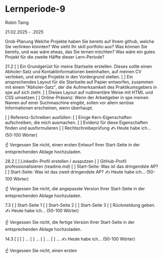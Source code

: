 # Lernperiode-9

Robin Taing

21.02.2025 - .2025

Grob-Planung
Welche Projekte haben Sie bereits auf Ihrem github, welche Sie verlinken könnten?
Wie sieht Ihr skill portfolio aus? Was können Sie bereits, und was wäre etwas, das Sie lernen möchten?
Was wäre ein gutes Projekt für die zweite Hälfte dieser Lern-Periode?

21.2
[ ] Ein Grundgerüst für meine Startseite erstellen. Dieses sollte einen Abholer-Satz und Kontaktinformationen beeinhalten, auf meinen CV verlinken, und einige Projekte in den Vordergrund stellen.
[ ] Ein ansprechendes Layout für die Startseite auf Papier entworfen, zusammen mit einem "Abholer-Satz", der die Aufmerksamkeit des Praktikumsgebers in spe auf sich zieht.
[ ] Dieses Layout auf rudimentäre Weise mit HTML und CSS umsetzen
[ ] Online-Präsenz: Wenn der Arbeitgeber in spe meinen Namen auf einer Suchmaschine eingibt, sollen vor allem seriöse Informationen erscheinen, wenn überhaupt.

[ ] Referenz-Schreiben ausfüllen:
[ ] Einige Kern-Eigenschaften aufschreiben, die mich ausmachen.
[ ] Evidenz für diese Eigenschaften finden und ausformulieren
[ ] Rechtschreibeprüfung
✍️ Heute habe ich... (50-100 Wörter)

☝️ Vergessen Sie nicht, einen ersten Entwurf Ihrer Start-Seite in der entsprechenden Ablage hochzuladen.

28.2
[ ] LinkedIn-Profil erstellen / ausputzen
[ ] GitHub-Profil professionalisieren (readme.md)
[ ] Start-Seite: Was ist das dringendste AP?
[ ] Start-Seite: Was ist das zweit dringendste AP?
✍️ Heute habe ich... (50-100 Wörter)

☝️ Vergessen Sie nicht, die angepasste Version Ihrer Start-Seite in der entsprechenden Ablage hochzuladen.

7.3
[ ] Start-Seite 1
[ ] Start-Seite 2
[ ] Start-Seite 3
[ ] Rückmeldung geben.
✍️ Heute habe ich... (50-100 Wörter)

☝️ Vergessen Sie nicht, die fertige Version Ihrer Start-Seite in der entsprechenden Ablage hochzuladen.

14.3
[ ]
[ ] ...
[ ] ...
[ ] ...
[ ] ...
✍️ Heute habe ich... (50-100 Wörter)

☝️ Vergessen Sie nicht, einen ersten
